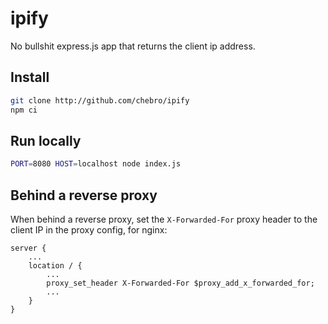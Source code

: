 # ipify

No bullshit express.js app that returns the client ip address.


## Install

```sh
git clone http://github.com/chebro/ipify
npm ci
```

## Run locally

```sh
PORT=8080 HOST=localhost node index.js
```


## Behind a reverse proxy

When behind a reverse proxy, set the `X-Forwarded-For` proxy header to the client IP in the proxy config, for nginx:

```
server {
	...
	location / {
		...
		proxy_set_header X-Forwarded-For $proxy_add_x_forwarded_for;
		...
	}
}
```
